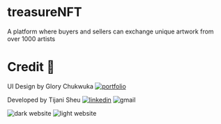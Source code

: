 # treasureNFT 

A platform where buyers and sellers can exchange unique artwork from over 1000 artists

# Credit 🏅

UI Design by Glory Chukwuka    [![portfolio](https://user-images.githubusercontent.com/110635002/188383561-fca3ba4b-1616-44cd-99b2-c9e9cc56fe6c.png)](https://www.behance.net/glorychukwuka1/)

Developed by Tijani Sheu [![linkedin](https://user-images.githubusercontent.com/110635002/188383975-37cbc257-b178-4fff-8b43-6ee31e7dd4ff.png)](https://www.linkedin.com/in/sheu-tijani-187096179/?lipi=urn%3Ali%3Apage%3Ad_flagship3_profile_view_base%3BkrtBCyXeQ8%2BcyYZO10MbZA%3D%3D)
![gmail](https://user-images.githubusercontent.com/110635002/188384114-b0421e97-6767-46a9-a230-6eb4f3d4c92d.png)

![dark website](https://user-images.githubusercontent.com/110635002/206818698-e3bbaa09-3102-4053-86a8-27553bf1ecd5.png)
![light website](https://user-images.githubusercontent.com/110635002/206818616-f47bbc63-b113-4792-a4ba-d44540064c0d.png)

